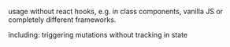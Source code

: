 usage without react hooks, e.g. in class components, vanilla JS or completely different frameworks.

including: triggering mutations without tracking in state
